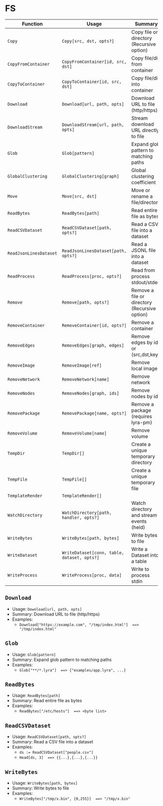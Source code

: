 # FS

| Function | Usage | Summary |
|---|---|---|
| `Copy` | `Copy[src, dst, opts?]` | Copy file or directory (Recursive option) |
| `CopyFromContainer` | `CopyFromContainer[id, src, dst]` | Copy file/dir from container |
| `CopyToContainer` | `CopyToContainer[id, src, dst]` | Copy file/dir into container |
| `Download` | `Download[url, path, opts]` | Download URL to file (http/https) |
| `DownloadStream` | `DownloadStream[url, path, opts]` | Stream download URL directly to file |
| `Glob` | `Glob[pattern]` | Expand glob pattern to matching paths |
| `GlobalClustering` | `GlobalClustering[graph]` | Global clustering coefficient |
| `Move` | `Move[src, dst]` | Move or rename a file/directory |
| `ReadBytes` | `ReadBytes[path]` | Read entire file as bytes |
| `ReadCSVDataset` | `ReadCSVDataset[path, opts?]` | Read a CSV file into a dataset |
| `ReadJsonLinesDataset` | `ReadJsonLinesDataset[path, opts?]` | Read a JSONL file into a dataset |
| `ReadProcess` | `ReadProcess[proc, opts?]` | Read from process stdout/stderr |
| `Remove` | `Remove[path, opts?]` | Remove a file or directory (Recursive option) |
| `RemoveContainer` | `RemoveContainer[id, opts?]` | Remove a container |
| `RemoveEdges` | `RemoveEdges[graph, edges]` | Remove edges by id or (src,dst,key) |
| `RemoveImage` | `RemoveImage[ref]` | Remove local image |
| `RemoveNetwork` | `RemoveNetwork[name]` | Remove network |
| `RemoveNodes` | `RemoveNodes[graph, ids]` | Remove nodes by id |
| `RemovePackage` | `RemovePackage[name, opts?]` | Remove a package (requires lyra-pm) |
| `RemoveVolume` | `RemoveVolume[name]` | Remove volume |
| `TempDir` | `TempDir[]` | Create a unique temporary directory |
| `TempFile` | `TempFile[]` | Create a unique temporary file |
| `TemplateRender` | `TemplateRender[]` |  |
| `WatchDirectory` | `WatchDirectory[path, handler, opts?]` | Watch directory and stream events (held) |
| `WriteBytes` | `WriteBytes[path, bytes]` | Write bytes to file |
| `WriteDataset` | `WriteDataset[conn, table, dataset, opts?]` | Write a Dataset into a table |
| `WriteProcess` | `WriteProcess[proc, data]` | Write to process stdin |

## `Download`

- Usage: `Download[url, path, opts]`
- Summary: Download URL to file (http/https)
- Examples:
  - `Download["https://example.com", "/tmp/index.html"]  ==> "/tmp/index.html"`

## `Glob`

- Usage: `Glob[pattern]`
- Summary: Expand glob pattern to matching paths
- Examples:
  - `Glob["**/*.lyra"]  ==> {"examples/app.lyra", ...}`

## `ReadBytes`

- Usage: `ReadBytes[path]`
- Summary: Read entire file as bytes
- Examples:
  - `ReadBytes["/etc/hosts"]  ==> <byte list>`

## `ReadCSVDataset`

- Usage: `ReadCSVDataset[path, opts?]`
- Summary: Read a CSV file into a dataset
- Examples:
  - `ds := ReadCSVDataset["people.csv"]`
  - `Head[ds, 3]  ==> {{...},{...},{...}}`

## `WriteBytes`

- Usage: `WriteBytes[path, bytes]`
- Summary: Write bytes to file
- Examples:
  - `WriteBytes["/tmp/x.bin", {0,255}]  ==> "/tmp/x.bin"`
